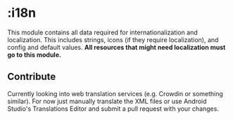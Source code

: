 # :i18n

This module contains all data required for internationalization and localization. This includes
strings, icons (if they require localization), and config and default values. **All resources that
might need localization must go to this module.**

## Contribute

Currently looking into web translation services (e.g. Crowdin or something similar). For now just
manually translate the XML files or use Android Studio's Translations Editor and submit a pull
request with your changes.

